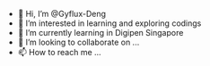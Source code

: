 - 👋 Hi, I’m @Gyflux-Deng
- 👀 I’m interested in learning and exploring codings
- 🌱 I’m currently learning in Digipen Singapore 
- 💞️ I’m looking to collaborate on ...
- 📫 How to reach me ...

<!---
Gyflux-Deng/Gyflux-Deng is a ✨ special ✨ repository because its `README.md` (this file) appears on your GitHub profile.
You can click the Preview link to take a look at your changes.
--->
